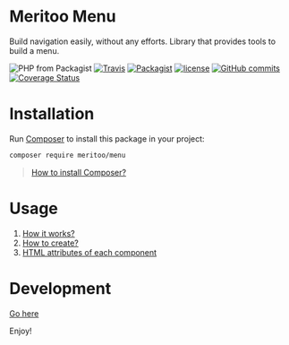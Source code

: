 # Meritoo Menu

Build navigation easily, without any efforts. Library that provides tools to build a menu.

![PHP from Packagist](https://img.shields.io/packagist/php-v/meritoo/menu.svg) [![Travis](https://img.shields.io/travis/rust-lang/rust.svg?style=flat-square)](https://travis-ci.org/meritoo/menu) [![Packagist](https://img.shields.io/packagist/v/meritoo/menu.svg?style=flat-square)](https://packagist.org/packages/meritoo/menu) [![license](https://img.shields.io/github/license/meritoo/menu.svg?style=flat-square)](https://github.com/meritoo/menu) [![GitHub commits](https://img.shields.io/github/commits-since/meritoo/menu/0.0.1.svg?style=flat-square)](https://github.com/meritoo/menu) [![Coverage Status](https://coveralls.io/repos/github/meritoo/menu/badge.svg?branch=master)](https://coveralls.io/github/meritoo/menu?branch=master)

# Installation

Run [Composer](https://getcomposer.org) to install this package in your project:

```bash
composer require meritoo/menu
```

> [How to install Composer?](https://getcomposer.org/download)

# Usage

1. [How it works?](docs/How-it-works.md)
2. [How to create?](docs/How-to-create.md)
3. [HTML attributes of each component](docs/Html-attributes-of-each-component.md)

# Development

[Go here](docs/Development.md)

Enjoy!
